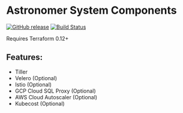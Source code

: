 # Astronomer System Components

[![GitHub release](https://img.shields.io/github/release/astronomer/terraform-kubernetes-astronomer-system-components)](https://github.com/astronomer/terraform-kubernetes-astronomer-system-components/releases/latest)
[![Build Status](https://circleci.com/gh/astronomer/terraform-kubernetes-astronomer-system-components.svg?style=shield)](https://circleci.com/gh/astronomer/terraform-kubernetes-astronomer-system-components)

Requires Terraform 0.12+

## Features:

- Tiller
- Velero (Optional)
- Istio (Optional)
- GCP Cloud SQL Proxy (Optional)
- AWS Cloud Autoscaler (Optional)
- Kubecost (Optional)
